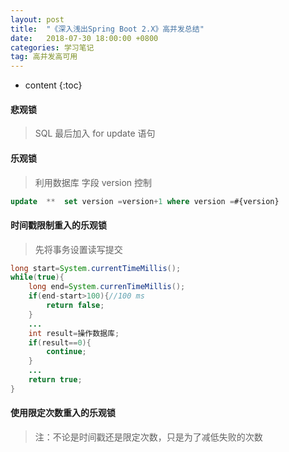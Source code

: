 ```yaml
---
layout: post
title:  "《深入浅出Spring Boot 2.X》高并发总结"
date:   2018-07-30 18:00:00 +0800
categories: 学习笔记
tag: 高并发高可用
---
```


* content
{:toc}
#### 悲观锁

> SQL 最后加入 for update 语句

#### 乐观锁

> 利用数据库 字段 version 控制

```sql
update  **  set version =version+1 where version =#{version}
```

#### 时间戳限制重入的乐观锁

> 先将事务设置读写提交

```java
long start=System.currentTimeMillis();
while(true){
    long end=System.currenTimeMillis();
    if(end-start>100){//100 ms 
        return false;
    }
    ...
    int result=操作数据库;
    if(result==0){
        continue;
    }
    ...
    return true;
}
```

#### 使用限定次数重入的乐观锁

> 注：不论是时间戳还是限定次数，只是为了减低失败的次数



